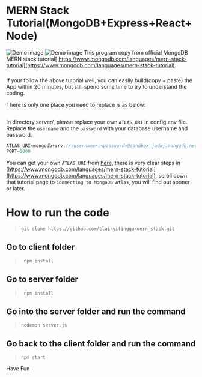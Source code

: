 # MERN Stack Tutorial(MongoDB+Express+React+Node)
![Demo image](https://webimages.mongodb.com/_com_assets/cms/kobwy5fsc8wohx9e8-sample-record-landing-page.png?auto=format%2Ccompress)
![Demo image](https://webimages.mongodb.com/_com_assets/cms/kobwz1sx81jn872d7-sample-create-record-landing-page.png.png?auto=format%2Ccompress)
This program copy from official MongoDB MERN stack tutorial[ https://www.mongodb.com/languages/mern-stack-tutorial](https://www.mongodb.com/languages/mern-stack-tutorial).
###
If your follow the above tutorial well, you can easily build(copy + paste) the App within 20 minutes, but still spend some time to try to understand the coding.

There is only one place you need to replace is as below:
##
In directory server/, please replace your own `ATLAS_URI` in config.env file. Replace the `username` and the `password` with your database username and password.
```javascript
ATLAS_URI=mongodb+srv://<username>:<password>@sandbox.jadwj.mongodb.net/myFirstDatabase?retryWrites=true&w=majority
PORT=5000
```
You can get your own `ATLAS_URI` from [here](https://account.mongodb.com/account/register), there is very clear steps in [https://www.mongodb.com/languages/mern-stack-tutorial](https://www.mongodb.com/languages/mern-stack-tutorial), scroll down that tutorial page to `Connecting to MongoDB Atlas`, you will find out  sooner or later.
# How to run the code
>```git clone https://github.com/clairyitinggu/mern_stack.git```
## Go to client folder
>``` npm install```
## Go to server folder
>``` npm install```
## Go into the server folder and run the command 
>```nodemon server.js```
## Go back to the client folder and run the command 
>```npm start```

Have Fun